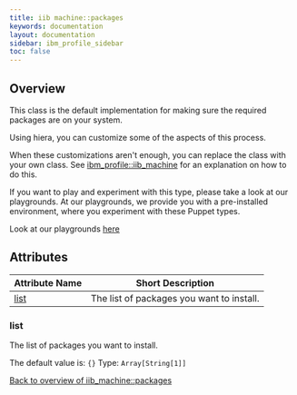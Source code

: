 ```yaml
---
title: iib machine::packages
keywords: documentation
layout: documentation
sidebar: ibm_profile_sidebar
toc: false
---
```

## Overview

This class is the default implementation for making sure the required packages are on your system.

Using hiera, you can customize some of the aspects of this process.

When these customizations aren't enough, you can replace the class with your own class. See [ibm_profile::iib_machine](./iib_machine.html) for an explanation on how to do this.




If you want to play and experiment with this type, please take a look at our playgrounds. At our playgrounds, 
we provide you with a pre-installed environment, where you experiment with these Puppet types.

Look at our playgrounds [here](/playgrounds#mq)

## Attributes



Attribute Name                      | Short Description                         |
----------------------------------- | ----------------------------------------- |
[list](#iib_machine::packages_list) | The list of packages you want to install. |




### list<a name='iib_machine::packages_list'>

The list of packages you want to install.

The default value is: `{}`
Type: `Array[String[1]]`


[Back to overview of iib_machine::packages](#attributes)
